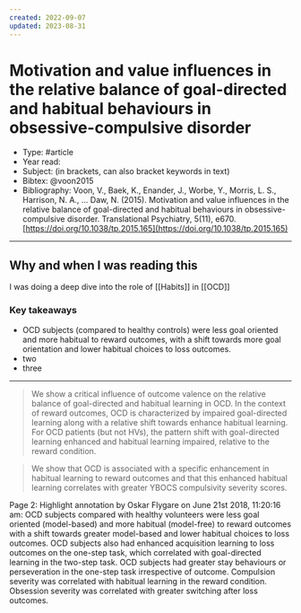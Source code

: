 ```yaml
---
created: 2022-09-07
updated: 2023-08-31
---
```

# Motivation and value influences in the relative balance of goal-directed and habitual behaviours in obsessive-compulsive disorder
* Type: #article
* Year read: 
* Subject: (in brackets, can also bracket keywords in text)
* Bibtex: @voon2015
* Bibliography: Voon, V., Baek, K., Enander, J., Worbe, Y., Morris, L. S., Harrison, N. A., … Daw, N. (2015). Motivation and value influences in the relative balance of goal-directed and habitual behaviours in obsessive-compulsive disorder. Translational Psychiatry, 5(11), e670. [https://doi.org/10.1038/tp.2015.165](https://doi.org/10.1038/tp.2015.165)
---
## Why and when I was reading this
I was doing a deep dive into the role of [[Habits]] in [[OCD]]

### Key takeaways
* OCD subjects (compared to healthy controls) were less goal oriented and more habitual to reward outcomes, with a shift towards more goal orientation and lower habitual choices to loss outcomes.
* two
* three

---

> We show a critical influence of outcome valence on the relative balance of goal-directed and habitual learning in OCD. In the context of reward outcomes, OCD is characterized by impaired goal-directed learning along with a relative shift towards enhance habitual learning. For OCD patients (but not HVs), the pattern shift with goal-directed learning enhanced and habitual learning impaired, relative to the reward condition.

> We show that OCD is associated with a specific enhancement in habitual learning to reward outcomes and that this enhanced habitual learning correlates with greater YBOCS compulsivity severity scores.

Page 2: Highlight annotation by Oskar Flygare on June 21st 2018, 11:20:16 am:
        OCD subjects compared with healthy volunteers were less goal oriented (model-based) and more habitual (model-free) to reward outcomes with a shift towards greater model-based and lower habitual choices to loss outcomes. OCD subjects also had enhanced acquisition learning to loss outcomes on the one-step task, which correlated with goal-directed learning in the two-step task. OCD subjects had greater stay behaviours or perseveration in the one-step task irrespective of outcome. Compulsion severity was correlated with habitual learning in the reward condition. Obsession severity was correlated with greater switching after loss outcomes.